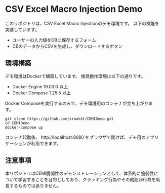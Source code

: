 # CSV Excel Macro Injection Demo

このリポジトリは、CSV Excel Macro Injectionのデモ環境です。
以下の機能を実装しています。

- ユーザーの入力値をDBに保存するフォーム
- DBのデータからCSVを生成し、ダウンロードするボタン

## 環境構築

デモ環境はDockerで構築しています。
推奨動作環境は以下の通りです。

- Docker Engine  19.03.0 以上
- Docker Compose 1.25.5 以上

Docker Composeを実行するのみで、デモ環境用のコンテナが立ち上がります。

```
git clone https://github.com/irnak4t/CEMIDemo.git
cd CEMIDemo
docker-compose up
```

コンテナ起動後、 http://localhost:8080 をブラウザで開けば、デモ用のアプリケーションが利用できます。

## 注意事項

本リポジトリはCEMI脆弱性のデモンストレーションとして、体系的に脆弱性について学習することを目的としており、クラッキング行為やその他犯罪行為を助長するものではありません。
